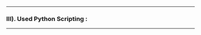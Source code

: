--------------------------------------------------------------------------------------------------
### III). Used Python Scripting :







---------------------------------------------------------------------------------------